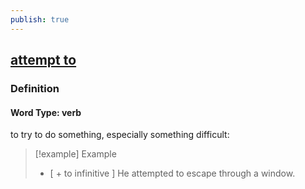 ```yaml
---
publish: true
---
```


## [attempt to](https://dictionary.cambridge.org/dictionary/english/attempt-to)

### Definition
#### Word Type: verb
to try to do something, especially something difficult:

>[!example] Example
> - [ + to infinitive ] He attempted to escape through a window.
